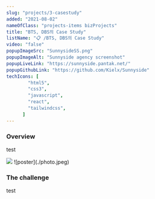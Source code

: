 ```yaml
---
slug: "projects/3-casestudy"
added: "2021-08-02"
nameOfClass: "projects-items bizProjects"
title: "BTS, DBS의 Case Study"
listName: "📋 /BTS, DBS의 Case Study"
video: "false"
popupImageSrc: "SunnysideSS.png"
popupImageAlt: "Sunnyside agency screenshot"
popupLiveLink: "https://sunnyside.pantak.net/"
popupGithubLink: "https://github.com/Kielx/Sunnyside"
techIcons: [
        "html5",
        "css3",
        "javascript",
        "react",
        "tailwindcss",
      ]
---
```


### Overview
test

<img src = ”photo.jpeg“>
![poster](./photo.jpeg)


### The challenge
test

